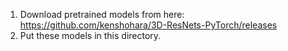 1. Download pretrained models from here: <https://github.com/kenshohara/3D-ResNets-PyTorch/releases>
2. Put these models in this directory.

